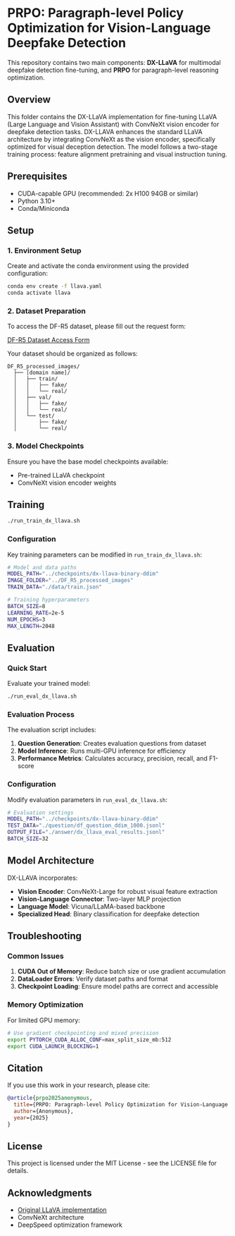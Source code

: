 # PRPO: Paragraph-level Policy Optimization for Vision-Language Deepfake Detection

This repository contains two main components: **DX-LLaVA** for multimodal deepfake detection fine-tuning, and **PRPO** for paragraph-level reasoning optimization.

## Overview

This folder contains the DX-LLaVA implementation for fine-tuning LLaVA (Large Language and Vision Assistant) with ConvNeXt vision encoder for deepfake detection tasks. DX-LLAVA enhances the standard LLaVA architecture by integrating ConvNeXt as the vision encoder, specifically optimized for visual deception detection. The model follows a two-stage training process: feature alignment pretraining and visual instruction tuning.

## Prerequisites

- CUDA-capable GPU (recommended: 2x H100 94GB or similar)
- Python 3.10+
- Conda/Miniconda

## Setup

### 1. Environment Setup

Create and activate the conda environment using the provided configuration:

```bash
conda env create -f llava.yaml
conda activate llava
```

### 2. Dataset Preparation

To access the DF-R5 dataset, please fill out the request form:

[DF-R5 Dataset Access Form](https://docs.google.com/forms/d/e/1FAIpQLSf4RCDkaWzCyx_X4-OJ1-h0ICyraiSGFamZ_zuC7Kc9B2FPug/viewform?usp=header)

Your dataset should be organized as follows:
```
DF_R5_processed_images/
  ├── [domain name]/
  │   ├── train/
  │   │   ├── fake/
  │   │   └── real/
  │   ├── val/
  │   │   ├── fake/
  │   │   └── real/
  │   └── test/
  │       ├── fake/
  │       └── real/

```

### 3. Model Checkpoints

Ensure you have the base model checkpoints available:
- Pre-trained LLaVA checkpoint
- ConvNeXt vision encoder weights

## Training

```bash
./run_train_dx_llava.sh
```

### Configuration

Key training parameters can be modified in `run_train_dx_llava.sh`:

```bash
# Model and data paths
MODEL_PATH="../checkpoints/dx-llava-binary-ddim"
IMAGE_FOLDER="../DF_R5_processed_images"
TRAIN_DATA="./data/train.json"

# Training hyperparameters
BATCH_SIZE=8
LEARNING_RATE=2e-5
NUM_EPOCHS=3
MAX_LENGTH=2048
```

## Evaluation

### Quick Start

Evaluate your trained model:

```bash
./run_eval_dx_llava.sh
```

### Evaluation Process

The evaluation script includes:

1. **Question Generation**: Creates evaluation questions from dataset
2. **Model Inference**: Runs multi-GPU inference for efficiency
3. **Performance Metrics**: Calculates accuracy, precision, recall, and F1-score

### Configuration

Modify evaluation parameters in `run_eval_dx_llava.sh`:

```bash
# Evaluation settings
MODEL_PATH="../checkpoints/dx-llava-binary-ddim"
TEST_DATA="./question/df_question_ddim_1000.jsonl"
OUTPUT_FILE="./answer/dx_llava_eval_results.jsonl"
BATCH_SIZE=32
```

## Model Architecture

DX-LLAVA incorporates:

- **Vision Encoder**: ConvNeXt-Large for robust visual feature extraction
- **Vision-Language Connector**: Two-layer MLP projection
- **Language Model**: Vicuna/LLaMA-based backbone
- **Specialized Head**: Binary classification for deepfake detection

## Troubleshooting

### Common Issues

1. **CUDA Out of Memory**: Reduce batch size or use gradient accumulation
2. **DataLoader Errors**: Verify dataset paths and format
3. **Checkpoint Loading**: Ensure model paths are correct and accessible

### Memory Optimization

For limited GPU memory:

```bash
# Use gradient checkpointing and mixed precision
export PYTORCH_CUDA_ALLOC_CONF=max_split_size_mb:512
export CUDA_LAUNCH_BLOCKING=1
```

## Citation

If you use this work in your research, please cite:

```bibtex
@article{prpo2025anonymous,
  title={PRPO: Paragraph-level Policy Optimization for Vision-Language Deepfake Detection},
  author={Anonymous},
  year={2025}
}
```

## License

This project is licensed under the MIT License - see the LICENSE file for details.

## Acknowledgments

- [Original LLaVA implementation](https://github.com/haotian-liu/LLaVA)
- ConvNeXt architecture
- DeepSpeed optimization framework
